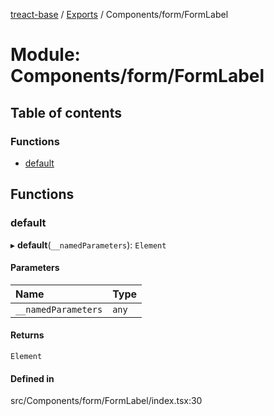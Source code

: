 [treact-base](../README.md) / [Exports](../modules.md) / Components/form/FormLabel

# Module: Components/form/FormLabel

## Table of contents

### Functions

- [default](Components_form_FormLabel.md#default)

## Functions

### default

▸ **default**(`__namedParameters`): `Element`

#### Parameters

| Name | Type |
| :------ | :------ |
| `__namedParameters` | `any` |

#### Returns

`Element`

#### Defined in

src/Components/form/FormLabel/index.tsx:30
